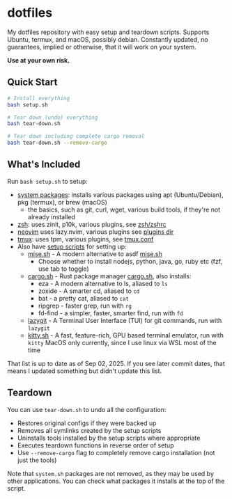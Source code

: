 # dotfiles

My dotfiles repository with easy setup and teardown scripts.
Supports Ubuntu, termux, and macOS, possibly debian.
Constantly updated, no guarantees, implied or otherwise, that it will work on your system.

**Use at your own risk.**

## Quick Start

```bash
# Install everything
bash setup.sh

# Tear down (undo) everything
bash tear-down.sh

# Tear down including complete cargo removal
bash tear-down.sh --remove-cargo
```

## What's Included

Run `bash setup.sh` to setup:

- [system packages](setup/system.sh): installs various packages using apt (Ubuntu/Debian), pkg (termux), or brew (macOS)
  - the basics, such as git, curl, wget, various build tools, if they're not already installed
- [zsh](setup/zsh.sh): uses zinit, p10k, various plugins, see [zsh/zshrc](zsh/zshrc)
- [neovim](setup/nvim.sh) uses lazy.nvim, various plugins see [plugins dir](nvim/lua/plugins)
- [tmux](setup/tmux.sh): uses tpm, various plugins, see [tmux.conf](tmux.conf)
- Also have [setup scripts](setup) for setting up:
  - [mise.sh](setup/mise.sh) - A modern alternative to asdf [mise.sh](setup/mise.sh)
    - Choose whether to install nodejs, python, java, go, ruby etc (fzf, use tab to toggle)
  - [cargo.sh](setup/cargo.sh) - Rust package manager [cargo.sh](setup/cargo.sh), also installs:
    - eza - A modern alternative to ls, aliased to `ls`
    - zoxide - A smarter cd, aliased to `cd`
    - bat - a pretty cat, aliased to `cat`
    - ripgrep - faster grep, run with `rg`
    - fd-find - a simpler, faster, smarter find, run with `fd`
  - [lazygit](setup/lazygit.sh) - A Terminal User Interface (TUI) for git commands, run with `lazygit`
  - [kitty.sh](setup/kitty.sh) - A fast, feature-rich, GPU based terminal emulator, run with `kitty` MacOS only currently, since I use linux via WSL most of the time

That list is up to date as of Sep 02, 2025. If you see later commit dates, that means I updated something but didn't update this list.

## Teardown

You can use `tear-down.sh` to undo all the configuration:

- Restores original configs if they were backed up
- Removes all symlinks created by the setup scripts
- Uninstalls tools installed by the setup scripts where appropriate
- Executes teardown functions in reverse order of setup
- Use `--remove-cargo` flag to completely remove cargo installation (not just the tools)

Note that `system.sh` packages are not removed, as they may be used by other applications. You can check what packages it installs at the top of the script.
